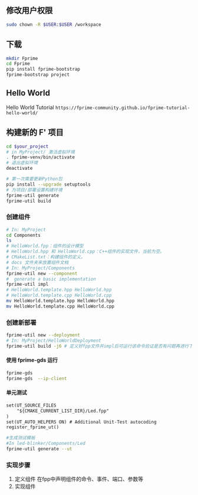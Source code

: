 ## 修改用户权限

```bash
sudo chown -R $USER:$USER /workspace
```

## 下载
```bash
mkdir Fprime
cd Fprime
pip install fprime-bootstrap
fprime-bootstrap project
```
## Hello World
Hello World Tutorial `https://fprime-community.github.io/fprime-tutorial-hello-world/`
## 构建新的 F' 项目
```bash
cd $your_project
# in MyProject/ 激活虚拟环境
. fprime-venv/bin/activate
# 退出虚拟环境
deactivate

# 第一次需要更新Python包
pip install --upgrade setuptools
# 为项目/部署设置构建环境
fprime-util generate
fprime-util build
```
### 创建组件
```bash
# In: MyProject
cd Components
ls
# HelloWorld.fpp：组件的设计模型
# HelloWorld.hpp 和 HelloWorld.cpp：C++组件的实现文件，当前为空。
# CMakeList.txt：构建组件的定义。
# docs 文件夹来放置组件文档
# In: MyProject/Components
fprime-util new --component
#  generate a basic implementation 
fprime-util impl
# HelloWorld.template.hpp HelloWorld.hpp
# HelloWorld.template.cpp HelloWorld.cpp
mv HelloWorld.template.hpp HelloWorld.hpp
mv HelloWorld.template.cpp HelloWorld.cpp
```
### 创建新部署
```bash
fprime-util new --deployment
# In: MyProject/HelloWorldDeployment
fprime-util build -j6 # 定义好fpp文件并impl后可运行该命令验证是否有问题再进行下一步
```
#### 使用 fprime-gds 运行
```bash
fprime-gds
fprime-gds  --ip-client 
```
#### 单元测试
```CMakeLists.txt
set(UT_SOURCE_FILES
    "${CMAKE_CURRENT_LIST_DIR}/Led.fpp"
)
set(UT_AUTO_HELPERS ON) # Additional Unit-Test autocoding
register_fprime_ut()
```
```bash
#生成测试模板
#In led-blinker/Components/Led
fprime-util generate --ut
```

### 实现步骤
1. 定义组件
    在fpp中声明组件的命令、事件、端口、参数等
2. 实现组件